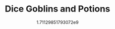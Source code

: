 ---
title: "Dice Goblins and Potions"
date: 1711298517.93072
image: "img/dice-potions-goblins.jpeg"
description: "Hand Sculpted Clay Dice Goblins"
---